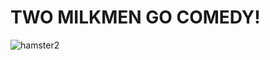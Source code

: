 # TWO MILKMEN GO COMEDY!
![hamster2](https://github.com/user-attachments/assets/7d164a84-73ac-42d4-9348-0fe390d1aac8)
